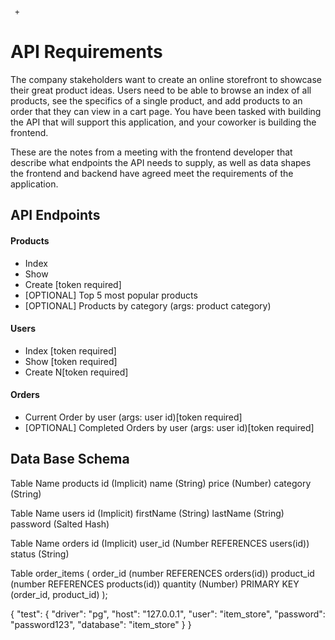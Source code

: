 	 +


 # API Requirements
The company stakeholders want to create an online storefront to showcase their great product ideas. Users need to be able to browse an index of all products, see the specifics of a single product, and add products to an order that they can view in a cart page. You have been tasked with building the API that will support this application, and your coworker is building the frontend.

These are the notes from a meeting with the frontend developer that describe what endpoints the API needs to supply, as well as data shapes the frontend and backend have agreed meet the requirements of the application. 

## API Endpoints
#### Products
- Index 
- Show
- Create [token required]
- [OPTIONAL] Top 5 most popular products 
- [OPTIONAL] Products by category (args: product category)


#### Users
- Index [token required]
- Show [token required]
- Create N[token required]

#### Orders
- Current Order by user (args: user id)[token required]
- [OPTIONAL] Completed Orders by user (args: user id)[token required]


## Data Base Schema

Table Name products 
	id (Implicit) 
	name (String) 
	price (Number)
	category (String)
	
Table Name users
	id (Implicit) 
	firstName (String) 
	lastName (String)
	password (Salted Hash)

Table Name orders
	id (Implicit) 
	user_id (Number REFERENCES users(id))
	status (String)

Table order_items (
  order_id (number REFERENCES orders(id))
  product_id (number REFERENCES products(id))
  quantity (Number)
  PRIMARY KEY (order_id, product_id)
);

{
  "test": {
    "driver": "pg",
    "host": "127.0.0.1",
    "user": "item_store",
    "password": "password123",
    "database": "item_store"
  }
}